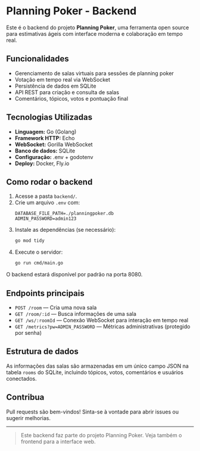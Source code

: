 # Planning Poker - Backend

Este é o backend do projeto **Planning Poker**, uma ferramenta open source para estimativas ágeis com interface moderna e colaboração em tempo real.

## Funcionalidades
- Gerenciamento de salas virtuais para sessões de planning poker
- Votação em tempo real via WebSocket
- Persistência de dados em SQLite
- API REST para criação e consulta de salas
- Comentários, tópicos, votos e pontuação final

## Tecnologias Utilizadas
- **Linguagem:** Go (Golang)
- **Framework HTTP:** Echo
- **WebSocket:** Gorilla WebSocket
- **Banco de dados:** SQLite
- **Configuração:** .env + godotenv
- **Deploy:** Docker, Fly.io

## Como rodar o backend

1. Acesse a pasta `backend/`.
2. Crie um arquivo `.env` com:
   ```
   DATABASE_FILE_PATH=./planningpoker.db
   ADMIN_PASSWORD=admin123
   ```
3. Instale as dependências (se necessário):
   ```bash
   go mod tidy
   ```
4. Execute o servidor:
   ```bash
   go run cmd/main.go
   ```

O backend estará disponível por padrão na porta 8080.

## Endpoints principais
- `POST /room` — Cria uma nova sala
- `GET /room/:id` — Busca informações de uma sala
- `GET /ws/:roomId` — Conexão WebSocket para interação em tempo real
- `GET /metrics?pw=ADMIN_PASSWORD` — Métricas administrativas (protegido por senha)

## Estrutura de dados
As informações das salas são armazenadas em um único campo JSON na tabela `rooms` do SQLite, incluindo tópicos, votos, comentários e usuários conectados.

## Contribua
Pull requests são bem-vindos! Sinta-se à vontade para abrir issues ou sugerir melhorias.

---

> Este backend faz parte do projeto Planning Poker. Veja também o frontend para a interface web.
